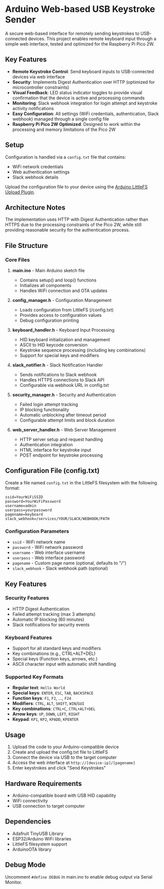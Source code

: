 # Arduino Web-based USB Keystroke Sender

A secure web-based interface for remotely sending keystrokes to USB-connected devices. This project enables remote keyboard input through a simple web interface, tested and optimized for the Raspberry Pi Pico 2W.

## Key Features

- **Remote Keystroke Control**: Send keyboard inputs to USB-connected devices via web interface
- **Security**: Implements Digest Authentication over HTTP (optimized for microcontroller constraints)
- **Visual Feedback**: LED status indicator toggles to provide visual confirmation that the device is active and processing commands
- **Monitoring**: Slack webhook integration for login attempt and keystroke activity notifications
- **Easy Configuration**: All settings (WiFi credentials, authentication, Slack webhook) managed through a single config file
- **Raspberry Pi Pico 2W Optimized**: Designed to work within the processing and memory limitations of the Pico 2W

## Setup

Configuration is handled via a `config.txt` file that contains:
- WiFi network credentials
- Web authentication settings
- Slack webhook details

Upload the configuration file to your device using the [Arduino LittleFS Upload Plugin](https://github.com/earlephilhower/arduino-littlefs-upload).

## Architecture Notes

The implementation uses HTTP with Digest Authentication rather than HTTPS due to the processing constraints of the Pico 2W, while still providing reasonable security for the authentication process.

## File Structure

### Core Files

1. **main.ino** - Main Arduino sketch file
   - Contains setup() and loop() functions
   - Initializes all components
   - Handles WiFi connection and OTA updates

2. **config_manager.h** - Configuration Management
   - Loads configuration from LittleFS (/config.txt)
   - Provides access to configuration values
   - Debug configuration printing

3. **keyboard_handler.h** - Keyboard Input Processing
   - HID keyboard initialization and management
   - ASCII to HID keycode conversion
   - Keystroke sequence processing (including key combinations)
   - Support for special keys and modifiers

4. **slack_notifier.h** - Slack Notification Handler
   - Sends notifications to Slack webhook
   - Handles HTTPS connections to Slack API
   - Configurable via webhook URL in config.txt

5. **security_manager.h** - Security and Authentication
   - Failed login attempt tracking
   - IP blocking functionality
   - Automatic unblocking after timeout period
   - Configurable attempt limits and block duration

6. **web_server_handler.h** - Web Server Management
   - HTTP server setup and request handling
   - Authentication integration
   - HTML interface for keystroke input
   - POST endpoint for keystroke processing

## Configuration File (config.txt)

Create a file named `config.txt` in the LittleFS filesystem with the following format:

```
ssid=YourWiFiSSID
password=YourWiFiPassword
username=admin
userpass=yourpassword
pagename=keyboard
slack_webhook=/services/YOUR/SLACK/WEBHOOK/PATH
```

### Configuration Parameters

- `ssid` - WiFi network name
- `password` - WiFi network password  
- `username` - Web interface username
- `userpass` - Web interface password
- `pagename` - Custom page name (optional, defaults to "/")
- `slack_webhook` - Slack webhook path (optional)

## Key Features

### Security Features
- HTTP Digest Authentication
- Failed attempt tracking (max 3 attempts)
- Automatic IP blocking (60 minutes)
- Slack notifications for security events

### Keyboard Features
- Support for all standard keys and modifiers
- Key combinations (e.g., CTRL+ALT+DEL)
- Special keys (Function keys, arrows, etc.)
- ASCII character input with automatic shift handling

### Supported Key Formats
- **Regular text**: `Hello World`
- **Special keys**: `ENTER`, `ESC`, `TAB`, `BACKSPACE`
- **Function keys**: `F1`, `F2`, ..., `F24`
- **Modifiers**: `CTRL`, `ALT`, `SHIFT`, `WIN`/`GUI`
- **Key combinations**: `CTRL+C`, `CTRL+ALT+DEL`
- **Arrow keys**: `UP`, `DOWN`, `LEFT`, `RIGHT`
- **Keypad**: `KP1`, `KP2`, `KPADD`, `KPENTER`

## Usage

1. Upload the code to your Arduino-compatible device
2. Create and upload the config.txt file to LittleFS
3. Connect the device via USB to the target computer
4. Access the web interface at `http://[device-ip]/[pagename]`
5. Enter keystrokes and click "Send Keystrokes"

## Hardware Requirements

- Arduino-compatible board with USB HID capability
- WiFi connectivity
- USB connection to target computer

## Dependencies

- Adafruit TinyUSB Library
- ESP32/Arduino WiFi libraries
- LittleFS filesystem support
- ArduinoOTA library

## Debug Mode

Uncomment `#define DEBUG` in main.ino to enable debug output via Serial Monitor.